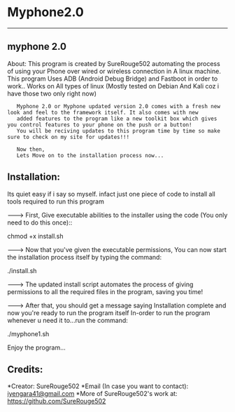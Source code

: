 # Myphone2.0
---------------------------------------------------------------------------------------------------------------------------------------------------------------------

myphone 2.0
---------------

About: This program is created by SureRouge502 automating the process of using your Phone over wired or wireless connection in
       A linux machine. This program Uses ADB (Android Debug Bridge) and Fastboot in order to work..
       Works on All types of linux (Mostly tested on Debian And Kali coz i have those two only right now)
       
       Myphone 2.0 or Myphone updated version 2.0 comes with a fresh new look and feel to the framework itself. It also comes with new
       added features to the program like a new toolkit box which gives you control features to your phone on the push or a button!
       You will be reciving updates to this program time by time so make sure to check on my site for updates!!!

       Now then,
       Lets Move on to the installation process now...



Installation:
--------------

Its quiet easy if i say so myself. infact just one piece of code to install all tools required to run this program

---> First, Give executable abilities to the installer using the code (You only need to do this once)::

chmod +x install.sh             

---> Now that you've given the executable permissions, You can now start the installation process itself by typing the command:

./install.sh

---> The updated install script automates the process of giving permissions to all the required files in the program, saving you time!

---> After that, you should get a message saying Installation complete and now you're ready to run the program itself
     In-order to run the program whenever u need it to...run the command:

./myphone1.sh

Enjoy the program...


Credits:
--------

*Creator: SureRouge502
*Email (In case you want to contact): iyengara41@gmail.com
*More of SureRouge502's work at:
 https://github.com/SureRouge502
